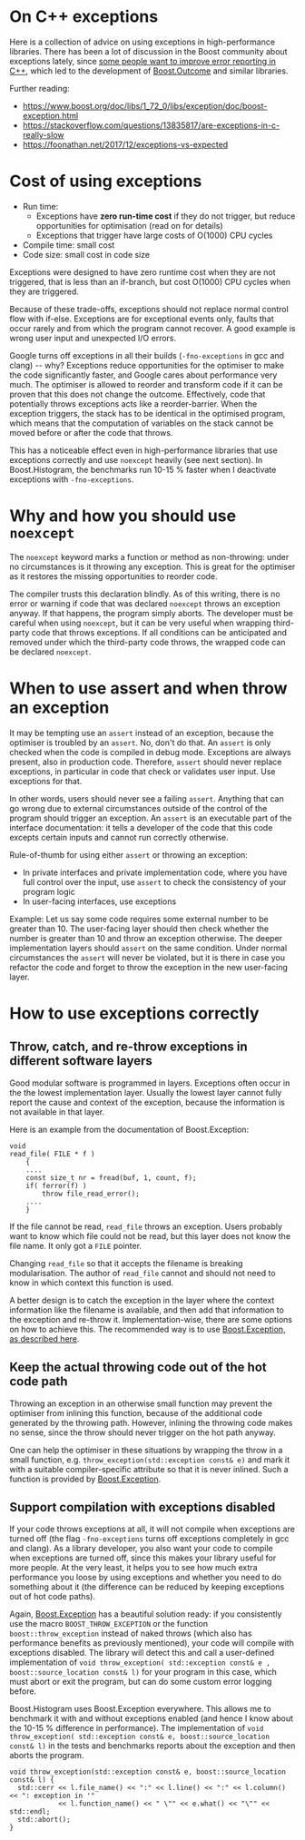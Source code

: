 # On C++ exceptions

Here is a collection of advice on using exceptions in high-performance libraries. There has been a lot of discussion in the Boost community about exceptions lately, since [some people want to improve error reporting in C++](http://open-std.org/JTC1/SC22/WG21/docs/papers/2018/p0709r0.pdf), which led to the development of [Boost.Outcome](https://www.boost.org/doc/libs/1_72_0/libs/outcome/doc/html/index.html) and similar libraries.

Further reading:
- https://www.boost.org/doc/libs/1_72_0/libs/exception/doc/boost-exception.html
- https://stackoverflow.com/questions/13835817/are-exceptions-in-c-really-slow
- https://foonathan.net/2017/12/exceptions-vs-expected

# Cost of using exceptions

- Run time:
  - Exceptions have **zero run-time cost** if they do not trigger, but reduce opportunities for optimisation (read on for details)
  - Exceptions that trigger have large costs of O(1000) CPU cycles
- Compile time: small cost
- Code size: small cost in code size

Exceptions were designed to have zero runtime cost when they are not triggered, that is less than an if-branch, but cost O(1000) CPU cycles when they are triggered.

Because of these trade-offs, exceptions should not replace normal control flow with if-else. Exceptions are for exceptional events only, faults that occur rarely and from which the program cannot recover. A good example is wrong user input and unexpected I/O errors.

Google turns off exceptions in all their builds (`-fno-exceptions` in gcc and clang) -- why? Exceptions reduce opportunities for the optimiser to make the code significantly faster, and Google cares about performance very much. The optimiser is allowed to reorder and transform code if it can be proven that this does not change the outcome. Effectively, code that potentially throws exceptions acts like a reorder-barrier. When the exception triggers, the stack has to be identical in the optimised program, which means that the computation of variables on the stack cannot be moved before or after the code that throws.

This has a noticeable effect even in high-performance libraries that use exceptions correctly and use `noexcept` heavily (see next section). In Boost.Histogram, the benchmarks run 10-15 % faster when I deactivate exceptions with `-fno-exceptions`.

# Why and how you should use `noexcept`

The `noexcept` keyword marks a function or method as non-throwing: under no circumstances is it throwing any exception. This is great for the optimiser as it restores the missing opportunities to reorder code.

The compiler trusts this declaration blindly. As of this writing, there is no error or warning if code that was declared `noexcept` throws an exception anyway. If that happens, the program simply aborts. The developer must be careful when using `noexcept`, but it can be very useful when wrapping third-party code that throws exceptions. If all conditions can be anticipated and removed under which the third-party code throws, the wrapped code can be declared `noexcept`.

# When to use assert and when throw an exception

It may be tempting use an `assert` instead of an exception, because the optimiser is troubled by an `assert`. No, don't do that. An `assert` is only checked when the code is compiled in debug mode. Exceptions are always present, also in production code. Therefore, `assert` should never replace exceptions, in particular in code that check or validates user input. Use exceptions for that.

In other words, users should never see a failing `assert`. Anything that can go wrong due to external circumstances outside of the control of the program should trigger an exception. An `assert` is an executable part of the interface documentation: it tells a developer of the code that this code excepts certain inputs and cannot run correctly otherwise.

Rule-of-thumb for using either `assert` or throwing an exception:
- In private interfaces and private implementation code, where you have full control over the input, use `assert` to check the consistency of your program logic
- In user-facing interfaces, use exceptions

Example: Let us say some code requires some external number to be greater than 10. The user-facing layer should then check whether the number is greater than 10 and throw an exception otherwise. The deeper implementation layers should `assert` on the same condition. Under normal circumstances the `assert` will never be violated, but it is there in case you refactor the code and forget to throw the exception in the new user-facing layer.

# How to use exceptions correctly

## Throw, catch, and re-throw exceptions in different software layers

Good modular software is programmed in layers. Exceptions often occur in the the lowest implementation layer. Usually the lowest layer cannot fully report the cause and context of the exception, because the information is not available in that layer.

Here is an example from the documentation of Boost.Exception:
```
void
read_file( FILE * f )
    {
    ....
    const size_t nr = fread(buf, 1, count, f);
    if( ferror(f) )
        throw file_read_error();
    ....
    }
```
If the file cannot be read, `read_file` throws an exception. Users probably want to know which file could not be read, but this layer does not know the file name. It only got a `FILE` pointer.

Changing `read_file` so that it accepts the filename is breaking modularisation. The author of `read_file` cannot and should not need to know in which context this function is used.

A better design is to catch the exception in the layer where the context information like the filename is available, and then add that information to the exception and re-throw it. Implementation-wise, there are some options on how to achieve this. The recommended way is to use [Boost.Exception, as described here](https://www.boost.org/doc/libs/1_72_0/libs/exception/doc/motivation.html).

## Keep the actual throwing code out of the hot code path

Throwing an exception in an otherwise small function may prevent the optimiser from inlining this function, because of the additional code generated by the throwing path. However, inlining the throwing code makes no sense, since the throw should never trigger on the hot path anyway.

One can help the optimiser in these situations by wrapping the throw in a small function, e.g. `throw_exception(std::exception const& e)` and mark it with a suitable compiler-specific attribute so that it is never inlined. Such a function is provided by [Boost.Exception](https://www.boost.org/doc/libs/1_72_0/libs/exception/doc/throw_exception.html).

## Support compilation with exceptions disabled

If your code throws exceptions at all, it will not compile when exceptions are turned off (the flag `-fno-exceptions` turns off exceptions completely in gcc and clang). As a library developer, you also want your code to compile when exceptions are turned off, since this makes your library useful for more people. At the very least, it helps you to see how much extra performance you loose by using exceptions and whether you need to do something about it (the difference can be reduced by keeping exceptions out of hot code paths).

Again, [Boost.Exception](https://www.boost.org/doc/libs/1_72_0/libs/exception/doc/BOOST_THROW_EXCEPTION.html) has a beautiful solution ready: if you consistently use the macro `BOOST_THROW_EXCEPTION` or the function `boost::throw_exception` instead of naked throws (which also has performance benefits as previously mentioned), your code will compile with exceptions disabled. The library will detect this and call a user-defined implementation of `void throw_exception( std::exception const& e , boost::source_location const& l)` for your program in this case, which must abort or exit the program, but can do some custom error logging before.

Boost.Histogram uses Boost.Exception everywhere. This allows me to benchmark it with and without exceptions enabled (and hence I know about the 10-15 % difference in performance). The implementation of `void throw_exception( std::exception const& e, boost::source_location const& l)` in the tests and benchmarks reports about the exception and then aborts the program.
```
void throw_exception(std::exception const& e, boost::source_location const& l) {
  std::cerr << l.file_name() << ":" << l.line() << ":" << l.column() << ": exception in '"
            << l.function_name() << " \"" << e.what() << "\"" << std::endl;
  std::abort();
}
```
